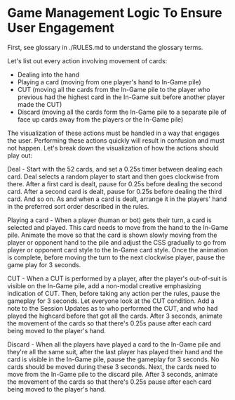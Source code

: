 # Game Management Logic To Ensure User Engagement

First, see glossary in ./RULES.md to understand the glossary terms.

Let's list out every action involving movement of cards:
- Dealing into the hand
- Playing a card (moving from one player's hand to In-Game pile)
- CUT (moving all the cards from the In-Game pile to the player who previous had the highest card in the In-Game suit before another player made the CUT)
- Discard (moving all the cards form the In-Game pile to a separate pile of face up cards away from the players or the In-Game pile)

The visualization of these actions must be handled in a way that engages the user.  Performing these actions quickly will result in confusion and must not happen.  Let's break down the visualization of how the actions should play out:

Deal - Start with the 52 cards, and set a 0.25s timer between dealing each card.  Deal selects a random player to start and then goes clockwise from there.  After a first card is dealt, pause for 0.25s before dealing the second card.  After a second card is dealt, pause for 0.25s before dealing the third card. And so on.  As and when a card is dealt, arrange it in the players' hand in the preferred sort order described in the rules.

Playing a card - When a player (human or bot) gets their turn, a card is selected and played.  This card needs to move from the hand to the In-Game pile.  Animate the move so that the card is shown slowly moving from the player or opponent hand to the pile and adjust the CSS gradually to go from player or opponent card style to the In-Game card style.  Once the animation is complete, before moving the turn to the next clockwise player, pause the game play for 3 seconds.

CUT - When a CUT is performed by a player, after the player's out-of-suit is visible on the In-Game pile, add a non-modal creative emphasizing indication of CUT. Then, before taking any action per the rules, pause the gameplay for 3 seconds.  Let everyone look at the CUT condition.  Add a note to the Session Updates as to who performed the CUT, and who had played the highcard before that got all the cards. After 3 seconds, animate the movement of the cards so that there's 0.25s pause after each card being moved to the player's hand.

Discard - When all the players have played a card to the In-Game pile and they're all the same suit, after the last player has played their hand and the card is visible in the In-Game pile, pause the gameplay for 3 seconds. No cards should be moved during these 3 seconds. Next, the cards need to move from the In-Game pile to the discard pile.  After 3 seconds, animate the movement of the cards so that there's 0.25s pause after each card being moved to the player's hand.




